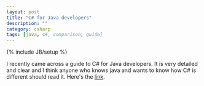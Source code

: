 ```yaml
---
layout: post
title: "C# for Java developers"
description: ""
category: csharp
tags: [java, c#, comparison, guide]
---
```

{% include JB/setup %}

I recently came across a guide to C# for Java developers. It is very detailed and clear and I think anyone who knows java and wants to know how C# is different should read it. Here's the [link](http://www.25hoursaday.com/csharpvsjava.html).